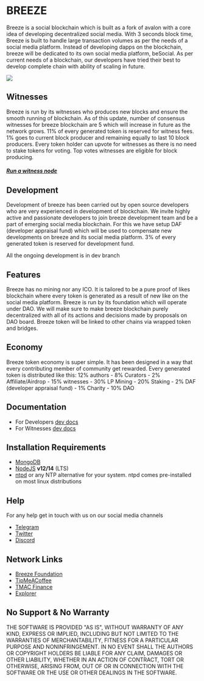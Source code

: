 # BREEZE
Breeze is a social blockchain which is built as a fork of avalon with a core idea of developing decentralized social media. With 3 seconds block time, Breeze is built to handle large transaction volumes as per the needs of a social media platform. Instead of developing dapps on the blockchain, breeze will be dedicated to its own social media platform, beSocial. As per current needs of a blockchain, our developers have tried their best to develop complete chain with ability of scaling in future.

<img src="https://i.postimg.cc/J7vWz8Jk/breee-black-01.png">

## Witnesses
Breeze is run by its witnesses who produces new blocks and ensure the smooth running of blockchain. As of this update, number of consensus witnesses for breeze blockchain are 5 which will increase in future as the network grows. 11% of every generated token is reserved for witness fees. 1% goes to current block producer and remaining equally to last 10 block producers. Every token holder can upvote for witnesses as there is no need to stake tokens for voting. Top votes witnesses are eligible for block producing.

##### [Run a witness node](./docs/witnesses.md)

## Development
Development of breeze has been carried out by open source developers who are very experienced in development of blockchain. We invite highly active and passionate developers to join breeze development team and be a part of emerging social media blockchain. For this we have setup DAF (developer appraisal fund) which will be used to compensate new developments on breeze and its social media platform. 3% of every generated token is reserved for development fund.

All the ongoing development is in dev branch

## Features
Breeze has no mining nor any ICO. It is tailored to be a pure proof of likes blockchain where every token is generated as a result of new like on the social media platform. 
Breeze is run by its foundation which will operate under DAO. We will make sure to make breeze blockchain purely decentralized with all of its actions and decisions made by proposals on DAO board.
Breeze token will be linked to other chains via wrapped token and bridges.

## Economy
Breeze token economy is super simple. It has been designed in a way that every contributing member of community get rewarded. Every generated token is distributed like this:
12% authors - 8% Curators - 2% Affiliate/Airdrop - 15% witnesses - 30% LP Mining - 20% Staking - 2% DAF (developer appraisal fund) - 1% Charity - 10% DAO

## Documentation
* For Developers [dev docs](https://breezechain.org)
* For Witnesses [dev docs](./docs/witnesses.md)

## Installation Requirements
* [MongoDB](https://mongodb.com)
* [NodeJS](https://nodejs.org/en/download/) **v12/14** (LTS)
* [ntpd](https://linux.die.net/man/8/ntpd) or any NTP alternative for your system. ntpd comes pre-installed on most linux distributions

## Help
For any help get in touch with us on our social media channels
* [Telegram](https://t.me/tipmeacoffee)
* [Twitter](https://twitter.com/tipmeacoffee)
* [Discord](https://discord.gg/eMfdUbkYHu)


## Network Links
* [Breeze Foundation](https://breeze.foundation)
* [TipMeACoffee](https://tipmeacoffee.com)
* [TMAC Finance](https://tmac.finance)
* [Explorer](https://breezescan.io)

## No Support & No Warranty
THE SOFTWARE IS PROVIDED "AS IS", WITHOUT WARRANTY OF ANY KIND, EXPRESS OR IMPLIED, INCLUDING BUT NOT LIMITED TO THE WARRANTIES OF MERCHANTABILITY, FITNESS FOR A PARTICULAR PURPOSE AND NONINFRINGEMENT. IN NO EVENT SHALL THE AUTHORS OR COPYRIGHT HOLDERS BE LIABLE FOR ANY CLAIM, DAMAGES OR OTHER LIABILITY, WHETHER IN AN ACTION OF CONTRACT, TORT OR OTHERWISE, ARISING FROM, OUT OF OR IN CONNECTION WITH THE SOFTWARE OR THE USE OR OTHER DEALINGS IN THE SOFTWARE.
